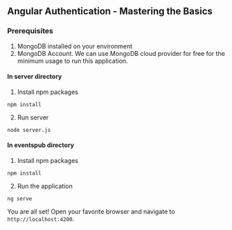 ## Angular Authentication - Mastering the Basics

### Prerequisites
1. MongoDB installed on your environment
2. MongoDB Account. We can use MongoDB cloud provider for free for the minimum usage to run this application.

#### In server directory
1. Install npm packages
```
npm install
```
2. Run server
```
node server.js
```
#### In eventspub directory
1. Install npm packages
```
npm install
```
2. Run the application
```
ng serve
```

You are all set! Open your favorite browser and navigate to ```http://localhost:4200```.
